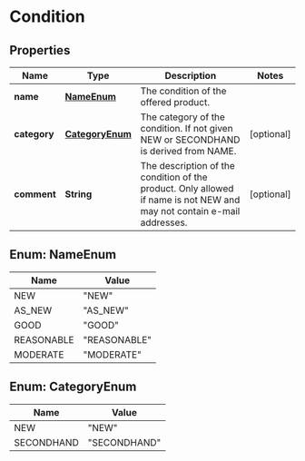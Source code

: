 # Condition

## Properties

 Name         | Type                              | Description                                                                                                            | Notes      
--------------|-----------------------------------|------------------------------------------------------------------------------------------------------------------------|------------
 **name**     | [**NameEnum**](#NameEnum)         | The condition of the offered product.                                                                                  |
 **category** | [**CategoryEnum**](#CategoryEnum) | The category of the condition. If not given NEW or SECONDHAND is derived from NAME.                                    | [optional] 
 **comment**  | **String**                        | The description of the condition of the product. Only allowed if name is not NEW and may not contain e-mail addresses. | [optional] 

<a name="NameEnum"></a>

## Enum: NameEnum

 Name       | Value                  
------------|------------------------
 NEW        | &quot;NEW&quot;        
 AS_NEW     | &quot;AS_NEW&quot;     
 GOOD       | &quot;GOOD&quot;       
 REASONABLE | &quot;REASONABLE&quot; 
 MODERATE   | &quot;MODERATE&quot;   

<a name="CategoryEnum"></a>

## Enum: CategoryEnum

 Name       | Value                  
------------|------------------------
 NEW        | &quot;NEW&quot;        
 SECONDHAND | &quot;SECONDHAND&quot; 




